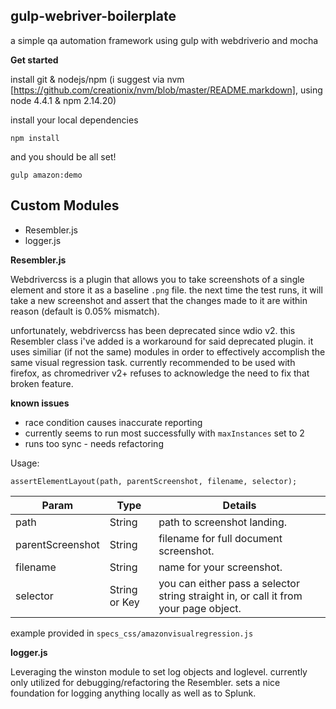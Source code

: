 ## gulp-webriver-boilerplate

a simple qa automation framework using gulp with webdriverio and mocha

**Get started**

install git & nodejs/npm (i suggest via nvm [https://github.com/creationix/nvm/blob/master/README.markdown], using node 4.4.1 & npm 2.14.20)

install your local dependencies

```
npm install
```

and you should be all set!

```
gulp amazon:demo
```

## Custom Modules

- Resembler.js
- logger.js

**Resembler.js**

Webdrivercss is a plugin that allows you to take screenshots of a single element
and store it as a baseline `.png` file. the next time the test runs, it will take a new screenshot
and assert that the changes made to it are within reason (default is 0.05% mismatch).

unfortunately, webdrivercss has been deprecated since wdio v2. this Resembler class i've added
is a workaround for said deprecated plugin. it uses similiar (if not the same) modules in
order to effectively accomplish the same visual regression task. currently recommended to be used with firefox, as chromedriver v2+ refuses to acknowledge the need to fix that broken feature.

**known issues**
- race condition causes inaccurate reporting
- currently seems to run most successfully with `maxInstances` set to 2
- runs too sync - needs refactoring

Usage:

```
assertElementLayout(path, parentScreenshot, filename, selector);
```
| Param    | Type          | Details                                                                                |
|----------|---------------|----------------------------------------------------------------------------------------|
| path     | String        | path to screenshot landing.                                       |
| parentScreenshot     | String        | filename for full document screenshot.                                       |
| filename | String        | name for your screenshot.                                       |
| selector | String or Key | you can either pass a selector string straight in, or call it from your page object.   |

example provided in `specs_css/amazonvisualregression.js`

**logger.js**

Leveraging the winston module to set log objects and loglevel. currently only utilized for debugging/refactoring the Resembler. sets a nice foundation for logging anything locally as well as to Splunk.
